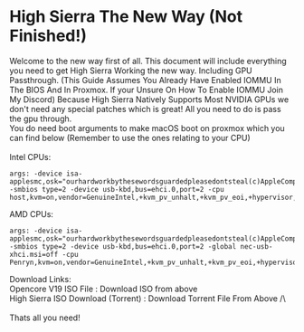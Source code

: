 # High Sierra The New Way (Not Finished!)
Welcome to the new way first of all. 
This document will include everything you need to get High Sierra Working the new way. Including GPU Passthrough.
(This Guide Assumes You Already Have Enabled IOMMU In The BIOS And In Proxmox. If your Unsure On How To Enable IOMMU Join My Discord)
Because High Sierra Natively Supports Most NVIDIA GPUs we don't need any special patches which is great! All you need to do is pass the gpu through. <br /> 
You do need boot arguments to make macOS boot on proxmox which you can find below (Remember to use the ones relating to your CPU)<br> 
<br>
Intel CPUs:
```
args: -device isa-applesmc,osk="ourhardworkbythesewordsguardedpleasedontsteal(c)AppleComputerInc" -smbios type=2 -device usb-kbd,bus=ehci.0,port=2 -cpu host,kvm=on,vendor=GenuineIntel,+kvm_pv_unhalt,+kvm_pv_eoi,+hypervisor,+invtsc
```
AMD CPUs:
```
args: -device isa-applesmc,osk="ourhardworkbythesewordsguardedpleasedontsteal(c)AppleComputerInc" -smbios type=2 -device usb-kbd,bus=ehci.0,port=2 -global nec-usb-xhci.msi=off -cpu Penryn,kvm=on,vendor=GenuineIntel,+kvm_pv_unhalt,+kvm_pv_eoi,+hypervisor,+invtsc,+pcid,+ssse3,+sse4.2,+popcnt,+avx,+avx2,+aes,+fma,+fma4,+bmi1,+bmi2,+xsave,+xsaveopt,check
```
Download Links: <br>
Opencore V19 ISO File : Download ISO from above <br />
High Sierra ISO Download (Torrent) : Download Torrent File From Above /\ <br />
<br />
Thats all you need! <br>